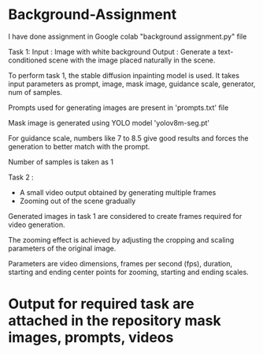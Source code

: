 # Background-Assignment

I have done assignment in Google colab "background assignment.py" file

Task 1: 
Input : Image with white background
Output : Generate a text-conditioned scene with the image placed naturally in the scene.

To perform task 1, the stable diffusion inpainting model is used. It takes input parameters as prompt, image, mask image, guidance scale, generator, num of samples.

Prompts used for generating images are present in 'prompts.txt' file

Mask image is generated using YOLO model 'yolov8m-seg.pt'

For guidance scale, numbers like 7 to 8.5 give good results and forces the generation to better match with the prompt.

Number of samples is taken as 1

Task 2 :
* A small video output obtained by generating multiple frames
* Zooming out of the scene gradually

Generated images in task 1 are considered to create frames required for video generation.

The zooming effect is achieved by adjusting the cropping and scaling parameters of the original image.

Parameters are video dimensions, frames per second (fps), duration, starting and ending center points for zooming, starting and ending scales.

# Output for required task are attached in the repository mask images, prompts, videos
